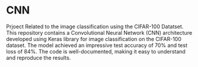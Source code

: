 # CNN
Prjoect Related to the image classification using the CIFAR-100 Datatset.
This repository contains a Convolutional Neural Network (CNN) architecture developed using Keras library for image classification on the CIFAR-100 dataset. 
The model achieved an impressive test accuracy of 70% and test loss of 84%. The code is well-documented, making it easy to understand and reproduce the results.
